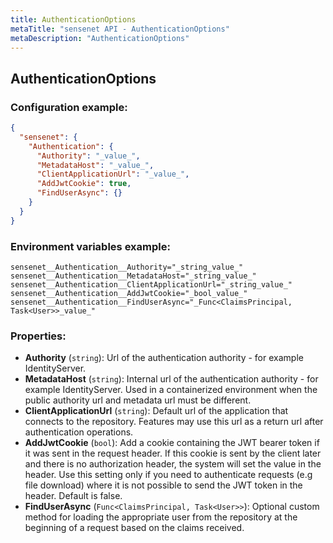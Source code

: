 ```yaml
---
title: AuthenticationOptions
metaTitle: "sensenet API - AuthenticationOptions"
metaDescription: "AuthenticationOptions"
---
```


## AuthenticationOptions


### Configuration example:
``` json
{
  "sensenet": {
    "Authentication": {
      "Authority": "_value_",
      "MetadataHost": "_value_",
      "ClientApplicationUrl": "_value_",
      "AddJwtCookie": true,
      "FindUserAsync": {}
    }
  }
}
```
### Environment variables example:
```
sensenet__Authentication__Authority="_string_value_"
sensenet__Authentication__MetadataHost="_string_value_"
sensenet__Authentication__ClientApplicationUrl="_string_value_"
sensenet__Authentication__AddJwtCookie="_bool_value_"
sensenet__Authentication__FindUserAsync="_Func<ClaimsPrincipal, Task<User>>_value_"
```
### Properties:
- **Authority** (`string`): Url of the authentication authority - for example IdentityServer.
- **MetadataHost** (`string`): Internal url of the authentication authority - for example IdentityServer.
 Used in a containerized environment when the public authority url
 and metadata url must be different.
- **ClientApplicationUrl** (`string`): Default url of the application that connects to the repository. Features may use this
 url as a return url after authentication operations.
- **AddJwtCookie** (`bool`): Add a cookie containing the JWT bearer token if it was sent in the
 request header. If this cookie is sent by the client later and
 there is no authorization header, the system will set the value
 in the header.
 Use this setting only if you need to authenticate requests (e.g file
 download) where it is not possible to send the JWT token in the header.
 Default is false.
- **FindUserAsync** (`Func<ClaimsPrincipal, Task<User>>`): Optional custom method for loading the appropriate user from the repository
 at the beginning of a request based on the claims received.

